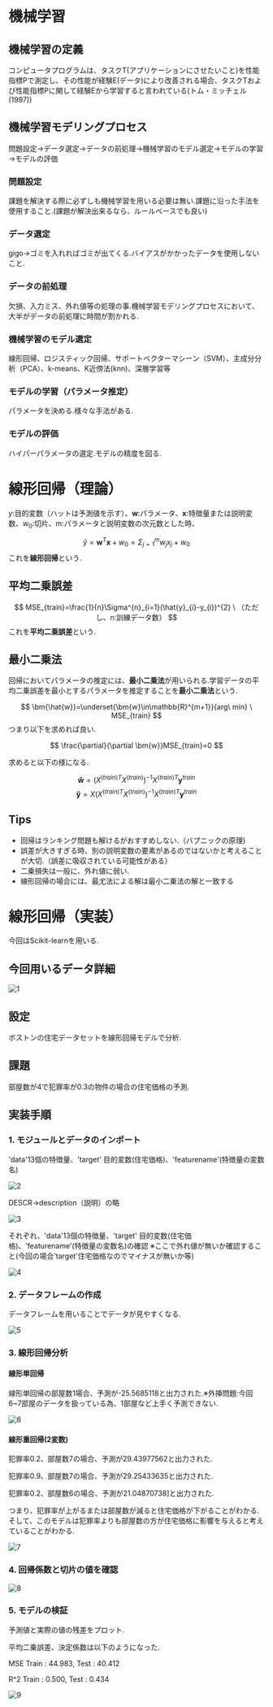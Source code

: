 # 機械学習

## 機械学習の定義
コンピュータプログラムは、タスクT(アプリケーションにさせたいこと)を性能指標Pで測定し、その性能が経験E(データ)により改善される場合、タスクTおよび性能指標Pに関して経験Eから学習すると言われている(トム・ミッチェル(1997))

## 機械学習モデリングプロセス

問題設定→データ選定→データの前処理→機械学習のモデル選定→モデルの学習→モデルの評価
### 問題設定
課題を解決する際に必ずしも機械学習を用いる必要は無い.課題に沿った手法を使用すること.(課題が解決出来るなら、ルールベースでも良い)
### データ選定
gigo→ゴミを入れればゴミが出てくる.バイアスがかかったデータを使用しないこと.
### データの前処理
欠損、入力ミス、外れ値等の処理の事.機械学習モデリングプロセスにおいて、大半がデータの前処理に時間が割かれる.
### 機械学習のモデル選定
線形回帰、ロジスティック回帰、サポートベクターマシーン（SVM）、主成分分析（PCA）、k-means、K近傍法(knn)、深層学習等

### モデルの学習（パラメータ推定）
パラメータを決める.様々な手法がある.
### モデルの評価
ハイパーパラメータの選定.モデルの精度を図る.


# 線形回帰（理論）
$y$:目的変数（ハットは予測値を示す）、$\bm{w}$:パラメータ、$\bm{x}$:特徴量または説明変数、$w_{0}$:切片、m:パラメータと説明変数の次元数とした時、

$$
\hat{y}=\bm{w}^{T}\bm{x}+w_{0}=\Sigma^{m}_{j=1} w_{j}x_{j}+w_{0}
$$
これを**線形回帰**という.
## 平均二乗誤差

$$
MSE_{train}=\frac{1}{n}\Sigma^{n}_{i=1}(\hat{y}_{i}-y_{i})^{2} \ （ただし、n:訓練データ数）
$$
これを**平均二乗誤差**という.
## 最小二乗法
回帰においてパラメータの推定には、**最小二乗法**が用いられる.学習データの平均二乗誤差を最小とするパラメータを推定することを**最小二乗法**という.

$$
\bm{\hat{w}}=\underset{\bm{w}\in\mathbb{R}^{m+1}}{arg\ min} \ MSE_{train} 
$$
つまり以下を求めれば良い.

$$
\frac{\partial}{\partial \bm{w}}MSE_{train}=0
$$


求めると以下の様になる.

$$
\bm{\hat{w}}=(X^{(train)T}X^{(train)})^{-1}X^{(train)T}\bm{y}^{train}
$$
$$
\bm{\hat{y}}=X(X^{(train)T}X^{(train)})^{-1}X^{(train)T}\bm{y}^{train}
$$


## Tips
* 回帰はランキング問題も解けるがおすすめしない.（バプニックの原理)
* 誤差が大きすぎる時、別の説明変数の要素があるのではないかと考えることが大切.（誤差に吸収されている可能性がある）
* 二乗損失は一般に、外れ値に弱い.
* 線形回帰の場合には、最尤法による解は最小二乗法の解と一致する


# 線形回帰（実装）
今回はScikit-learnを用いる.
## 今回用いるデータ詳細
![1](images_Machinelearning_1/1.png)

## 設定
ボストンの住宅データセットを線形回帰モデルで分析.

## 課題
部屋数が4で犯罪率が0.3の物件の場合の住宅価格の予測.


## 実装手順
### 1. モジュールとデータのインポート

'data'13個の特徴量、'target' 目的変数(住宅価格)、'featurename'(特徴量の変数名)

![2](images_Machinelearning_1/2.png)

DESCR→description（説明）の略

![3](images_Machinelearning_1/3.png)


それぞれ、'data'13個の特徴量、'target' 目的変数(住宅価格)、'featurename'(特徴量の変数名)の確認
※ここで外れ値が無いか確認すること(今回の場合'target'住宅価格なのでマイナスが無いか等)

![4](images_Machinelearning_1/4.png)

### 2. データフレームの作成

データフレームを用いることでデータが見やすくなる.

![5](images_Machinelearning_1/5.png)

### 3. 線形回帰分析

#### 線形単回帰

線形単回帰の部屋数1場合、予測が-25.5685118と出力された.※外挿問題:今回6~7部屋のデータを扱っている為、1部屋など上手く予測できない.

![6](images_Machinelearning_1/6.png)

#### 線形重回帰(2変数)

犯罪率0.2、部屋数7の場合、予測が29.43977562と出力された.

犯罪率0.9、部屋数7の場合、予測が29.25433635と出力された.

犯罪率0.2、部屋数6の場合、予測が21.04870738]と出力された.

つまり、犯罪率が上がるまたは部屋数が減ると住宅価格が下がることがわかる.そして、このモデルは犯罪率よりも部屋数の方が住宅価格に影響を与えると考えていることがわかる.

![7](images_Machinelearning_1/7.png)

### 4. 回帰係数と切片の値を確認

![8](images_Machinelearning_1/8.png)

### 5. モデルの検証

予測値と実際の値の残差をプロット.

平均二乗誤差、決定係数は以下のようになった.

MSE Train : 44.983, Test : 40.412

R^2 Train : 0.500, Test : 0.434

![9](images_Machinelearning_1/9.png)


